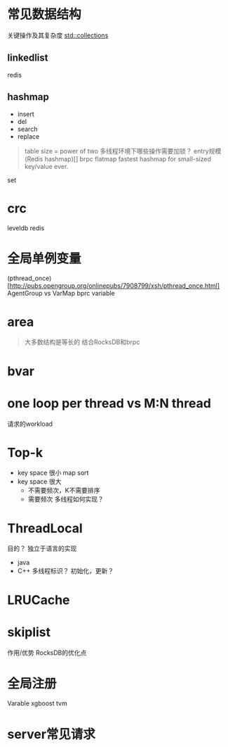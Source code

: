 # 常见数据结构
关键操作及其复杂度
[std::collections](https://doc.rust-lang.org/std/collections/index.html)

## linkedlist
redis
## hashmap

- insert
- del
- search
- replace

> table size = power of two
多线程环境下哪些操作需要加锁？
entry规模
(Redis hashmap)[]
brpc flatmap
> fastest hashmap for small-sized key/value ever.

set

# crc
leveldb
redis

# 全局单例变量
(pthread_once)[http://pubs.opengroup.org/onlinepubs/7908799/xsh/pthread_once.html]
AgentGroup vs VarMap
bprc variable

# area
[](https://github.com/brpc/brpc/blob/master/docs/cn/memory_management.md)
> 大多数结构是等长的
结合RocksDB和brpc

# bvar

# one loop per thread vs M:N thread
请求的workload

# Top-k
- key space 很小
map
sort
- key space 很大
    - 不需要频次，K不需要排序
    - 需要频次
多线程如何实现？

# ThreadLocal
目的？
独立于语言的实现
- java
- C++
多线程标识？
初始化，更新？
# LRUCache

# skiplist
作用/优势
RocksDB的优化点

# 全局注册
Varable
xgboost
tvm

# server常见请求